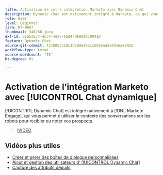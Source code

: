 ```yaml
---
title: Activation de votre intégration Marketo avec Dynamic Chat
description: Dynamic Chat est nativement intégré à Marketo, ce qui vous permet d’utiliser le contexte des conversations sur les robots pour recibler ou noter vos prospects.
role: User
level: Beginner
jira: KT-9697
thumbnail: 340260.jpeg
exl-id: 61a5c634-d6c4-4ea6-bad4-d69dabc89410
feature: Dynamic Chat
source-git-commit: 433b00dc5dc1b7dde2931c6b9eaa8a403eae2415
workflow-type: tm+mt
source-wordcount: '75'
ht-degree: 0%

---
```


# Activation de l’intégration Marketo avec [!UICONTROL Chat dynamique]

[!UICONTROL Dynamic Chat]  est intégré nativement à [!DNL Marketo Engage], qui vous permet d’utiliser le contexte des conversations sur les robots pour recibler ou noter vos prospects.

>[!VIDEO](https://video.tv.adobe.com/v/340260/?quality=12&learn=on)

## Vidéos plus utiles

* [Créer et gérer des boîtes de dialogue personnalisées](dialogue-management.md)
* [Ajout et gestion des utilisateurs d’ [!UICONTROL Dynamic Chat]](user-management.md)
* [Capture des attributs déduits](capture-inferred-attributes.md)
